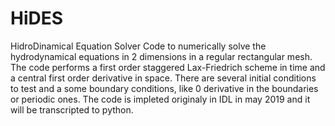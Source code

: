 # HiDES
HidroDinamical Equation Solver
Code to numerically solve the hydrodynamical equations in 2 dimensions in a regular rectangular mesh. 
The code performs a first order staggered Lax-Friedrich scheme in time and a central first order derivative in space. 
There are several initial conditions to test and a some boundary conditions, like 0 derivative in the boundaries or periodic ones.
The code is impleted originaly in IDL in may 2019 and it will be transcripted to python.

